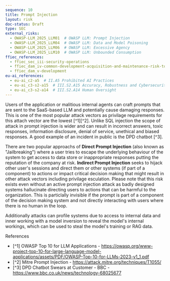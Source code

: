```yaml
---
sequence: 10
title: Prompt Injection
layout: risk
doc-status: Draft
type: SEC
external_risks:
  - OWASP-LLM_2025_LLM01  # OWASP LLM: Prompt Injection
  - OWASP-LLM_2025_LLM04  # OWASP LLM: Data and Model Poisoning
  - OWASP-LLM_2025_LLM06  # OWASP LLM: Excessive Agency
  - OWASP-LLM_2025_LLM10  # OWASP LLM: Unbounded Consumption
ffiec_references:
  - ffiec_sec_iii-security-operations
  - ffiec_dam_iv-common-development-acquisition-and-maintenance-risk-topics
  - ffiec_dam_v-development
eu-ai_references:
  - eu-ai_c2-a5  # II.A5 Prohibited AI Practices
  - eu-ai_c3-s2-a15  # III.S2.A15 Accuracy, Robustness and Cybersecurity
  - eu-ai_c3-s2-a14  # III.S2.A14 Human Oversight
---
```


Users of the application or malitious internal agents can craft prompts that are sent to the SaaS-based LLM and potentially cause damaging responses. This is one of the most popular attack vectors as privilage requirements for this attach vector are the lowest [^1][^2]. Unlike SQL injection the scope of attack in prompt injection is wider and can result in incorrect answers, toxic responses, information disclosure, denial of service, unethical and biased responses. A good example of an incident in public is the DPD chatbot [^3]. 

There are two popular approachs of **Direct Prompt Injection** (also known as "Jailbreaking") where a user tries to escape the underlying behaviour of the system to get access to data store or inappropriate responses putting the reputation of the company at risk. **Indirect Prompt Injection** seeks to hijack other user's sessions and direct them or other systems (if part of a component) to actions or impact critical decision making that might result in other attack vectors including privilage esculation. Please note that this risk exists even without an active prompt injection attack as badly designed systems hallucinate directing users to actions that can be harmful to the organization. This is particlally invisible if the prompt is part of a component of the decision making system and not directly interacting with users where there is no human in the loop. 

Additionally attacks can profile systems due to access to internal data and inner working with a model inversion to reveal the model's internal workings, which can be used to steal the model's training or RAG data.

References
* [^1] OWASP Top 10 for LLM Applications - https://owasp.org/www-project-top-10-for-large-language-model-applications/assets/PDF/OWASP-Top-10-for-LLMs-2023-v1_1.pdf
* [^2] Mitre Prompt Injection - https://attack.mitre.org/techniques/T1055/
* [^3] DPD Chatbot Swears at Customer - BBC - https://www.bbc.co.uk/news/technology-68025677

